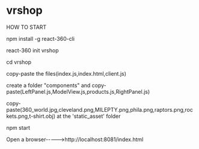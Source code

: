 # vrshop

HOW TO START

npm install -g react-360-cli

react-360 init vrshop

cd vrshop

copy-paste the files(index.js,index.html,client.js)

create a folder "components" and copy-paste(LeftPanel.js,ModelView.js,products.js,RightPanel.js)

copy-paste(360_world.jpg,cleveland.png,MILEPTY.png,phila.png,raptors.png,rockets.png,t-shirt.obj) at the 'static_asset' folder

npm start

Open a browser----->http://localhost:8081/index.html
